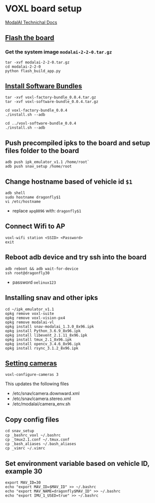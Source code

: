 # VOXL board setup

[ModalAI Technichal Docs](https://docs.modalai.com/)

## [Flash the board](https://docs.modalai.com/flash-system-image/)
### Get the system image `modalai-2-2-0.tar.gz`
```
tar -xvf modalai-2-2-0.tar.gz
cd modalai-2-2-0
python flash_build_app.py
```

## [Install Software Bundles](https://docs.modalai.com/install-software-bundles/)
```
tar -xvf voxl-factory-bundle_0.0.4.tar.gz
tar -xvf voxl-software-bundle_0.0.4.tar.gz

cd voxl-factory-bundle_0.0.4
./install.sh --adb

cd ../voxl-software-bundle_0.0.4
./install.sh --adb
```

## Push precompiled ipks to the board and setup files folder to the board
```
adb push ipk_emulator_v1.1 /home/root`
adb push snav_setup /home/root
```

## Change hostname based of vehicle id `$1`
```
adb shell
sudo hostname dragonfly$1
vi /etc/hostname
```
  * replace `apq8096` with: `dragonfly$1`

## Connect Wifi to AP
```
voxl-wifi station <SSID> <Password>
exit
```

## Reboot adb device and try ssh into the board
```
adb reboot && adb wait-for-device
ssh root@dragonfly30
```
 * password `oelinux123`


## Installing snav and other ipks
```
cd ~/ipk_emulator_v1.1
opkg remove voxl-suite
opkg remove voxl-vision-px4
opkg remove modalai-vl
opkg install snav-modalai_1.3.0_8x96.ipk
opkg install Python_3.6.9_8x96.ipk
opkg install libevent_2.1.11_8x96.ipk
opkg install tmux_2.1_8x96.ipk
opkg install opencv_3.4.6_8x96.ipk
opkg install rsync_3.1.2_8x96.ipk
```

## [Setting cameras](https://docs.modalai.com/camera-connections/)
`voxl-configure-cameras 3`

This updates the following files
 * /etc/snav/camera.downward.xml
 * /etc/snav/camera.stereo.xml
 * /etc/modalai/camera_env.sh

## Copy config files
```
cd snav_setup
cp _bashrc_voxl ~/.bashrc
cp _tmux2.1.conf ~/.tmux.conf
cp _bash_aliases ~/.bash_aliases
cp _vimrc ~/.vimrc
```

## Set environment variable based on vehicle ID, example 30
```
export MAV_ID=30
echo "export MAV_ID=$MAV_ID" >> ~/.bashrc
echo "export MAV_NAME=dragonfly$MAV_ID" >> ~/.bashrc
echo "export IMU_1_USED=true" >> ~/.bashrc
```